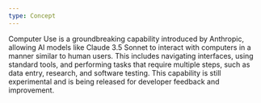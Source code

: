 ```yaml
---
type: Concept
---
```


Computer Use is a groundbreaking capability introduced by Anthropic, allowing AI models like Claude 3.5 Sonnet to interact with computers in a manner similar to human users. This includes navigating interfaces, using standard tools, and performing tasks that require multiple steps, such as data entry, research, and software testing. This capability is still experimental and is being released for developer feedback and improvement.